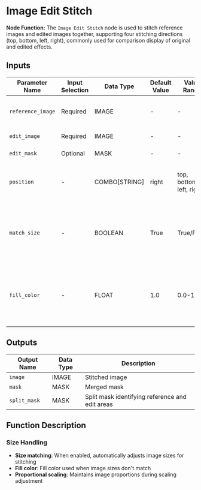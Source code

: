 # Image Edit Stitch

**Node Function:** The `Image Edit Stitch` node is used to stitch reference images and edited images together, supporting four stitching directions (top, bottom, left, right), commonly used for comparison display of original and edited effects.

## Inputs

| Parameter Name | Input Selection | Data Type | Default Value | Value Range | Description |
| -------------- | --------------- | --------- | ------------- | ----------- | ----------- |
| `reference_image` | Required | IMAGE | - | - | Reference image (original image) |
| `edit_image` | Required | IMAGE | - | - | Edited image |
| `edit_mask` | Optional | MASK | - | - | Mask of edited area |
| `position` | - | COMBO[STRING] | right | top, bottom, left, right | Stitch position: top, bottom, left, right |
| `match_size` | - | BOOLEAN | True | True/False | Whether to match size, when enabled will adjust image size for matching |
| `fill_color` | - | FLOAT | 1.0 | 0.0-1.0 | Fill color, range 0.0 (black) - 1.0 (white), used for filling when sizes don't match |

## Outputs

| Output Name | Data Type | Description |
|-------------|-----------|-------------|
| `image` | IMAGE | Stitched image |
| `mask` | MASK | Merged mask |
| `split_mask` | MASK | Split mask identifying reference and edit areas |

## Function Description

### Size Handling
- **Size matching**: When enabled, automatically adjusts image sizes for stitching
- **Fill color**: Fill color used when image sizes don't match
- **Proportional scaling**: Maintains image proportions during scaling adjustment